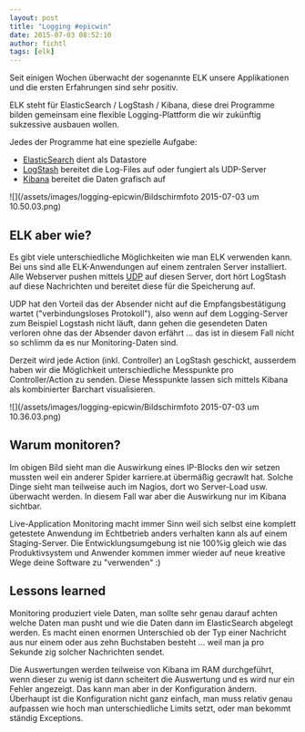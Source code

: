 ```yaml
---
layout: post
title: "Logging #epicwin"
date: 2015-07-03 08:52:10
author: fichtl
tags: [elk]
---
```

Seit einigen Wochen überwacht der sogenannte ELK unsere Applikationen und die ersten Erfahrungen sind sehr positiv.

<!--more-->

ELK steht für ElasticSearch / LogStash / Kibana, diese drei Programme bilden gemeinsam eine flexible Logging-Plattform die wir zukünftig sukzessive ausbauen wollen.

Jedes der Programme hat eine spezielle Aufgabe:
* [ElasticSearch](https://www.elastic.co/products/elasticsearch) dient als Datastore
* [LogStash](https://www.elastic.co/products/logstash) bereitet die Log-Files auf oder fungiert als UDP-Server
* [Kibana](https://www.elastic.co/products/kibana) bereitet die Daten grafisch auf

![](/assets/images/logging-epicwin/Bildschirmfoto 2015-07-03 um 10.50.03.png)

## ELK aber wie?

Es gibt viele unterschiedliche Möglichkeiten wie man ELK verwenden kann. Bei uns sind alle ELK-Anwendungen auf einem zentralen Server installiert. Alle Webserver pushen mittels [UDP](https://de.wikipedia.org/wiki/User_Datagram_Protocol) auf diesen Server, dort hört LogStash auf diese Nachrichten und bereitet diese für die Speicherung auf.

UDP hat den Vorteil das der Absender nicht auf die Empfangsbestätigung wartet ("verbindungsloses Protokoll"), also wenn auf dem Logging-Server zum Beispiel Logstash nicht läuft, dann gehen die gesendeten Daten verloren ohne das der Absender davon erfährt ... das ist in diesem Fall nicht so schlimm da es nur Monitoring-Daten sind.

Derzeit wird jede Action (inkl. Controller) an LogStash geschickt, ausserdem haben wir die Möglichkeit unterschiedliche Messpunkte pro Controller/Action zu senden. Diese Messpunkte lassen sich mittels Kibana als kombinierter Barchart visualisieren.

![](/assets/images/logging-epicwin/Bildschirmfoto 2015-07-03 um 10.36.03.png)

## Warum monitoren?

Im obigen Bild sieht man die Auswirkung eines IP-Blocks den wir setzen mussten weil ein anderer Spider karriere.at übermäßig gecrawlt hat. Solche Dinge sieht man teilweise auch im Nagios, dort wo Server-Load usw. überwacht werden. In diesem Fall war aber die Auswirkung nur im Kibana sichtbar.

Live-Application Monitoring macht immer Sinn weil sich selbst eine komplett getestete Anwendung im Echtbetrieb anders verhalten kann als auf einem Staging-Server. Die Entwicklungsumgebung ist nie 100%ig gleich wie das Produktivsystem und Anwender kommen immer wieder auf neue kreative Wege deine Software zu "verwenden" :)

## Lessons learned

Monitoring produziert viele Daten, man sollte sehr genau darauf achten welche Daten man pusht und wie die Daten dann im ElasticSearch abgelegt werden. Es macht einen enormen Unterschied ob der Typ einer Nachricht aus nur einem oder aus zehn Buchstaben besteht ... weil man ja pro Sekunde zig solcher Nachrichten sendet.

Die Auswertungen werden teilweise von Kibana im RAM durchgeführt, wenn dieser zu wenig ist dann scheitert die Auswertung und es wird nur ein Fehler angezeigt. Das kann man aber in der Konfiguration ändern. Überhaupt ist die Konfiguration nicht ganz einfach, man muss relativ genau aufpassen wie hoch man unterschiedliche Limits setzt, oder man bekommt ständig Exceptions.
